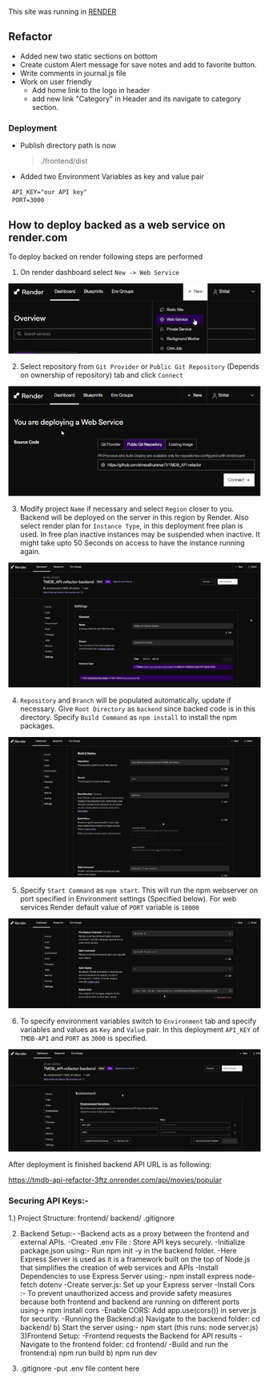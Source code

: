 This site was running in [RENDER](https://tmdb-api-refactor.onrender.com/)

## Refactor

- Added new two static sections on bottom
- Create custom Alert message for save notes and add to favorite button.
- Write comments in journal.js file
- Work on user friendly
  - Add home link to the logo in header
  - add new link "Category" in Header and its navigate to category section.

### Deployment

- Publish directory path is now
  > ./frontend/dist
- Added two Environment Variables as key and value pair

```
 API_KEY="our API key"
 PORT=3000
```

## How to deploy backed as a web service on render.com

To deploy backed on render following steps are performed

1. On render dashboard select `New -> Web Service`

![render-select-web-service](doc/images/render-select-web-service.png)

2. Select repository from `Git Provider` or `Public Git Repository` (Depends on ownership of repository) tab and click `Connect`

![render-select-repository](doc/images/render-select-repository.png)

3. Modify project `Name` if necessary and select `Region` closer to you. Backend will be deployed on the server in this region by Render. Also select render plan for `Instance Type`, in this deployment free plan is used. In free plan inactive instances may be suspended when inactive. It might take upto 50 Seconds on access to have the instance running again.

![render-general-settings](doc/images/render-general-settings.png)

4. `Repository` and `Branch` will be populated automatically, update if necessary. Give `Root Directory` as `backend` since backed code is in this directory. Specify `Build Command` as `npm install` to install the npm packages.

![render-build-and-deploy-settings-1](doc/images/render-build-and-deploy-settings-1.png)

5. Specify `Start Command` as `npm start`. This will run the npm webserver on port specified in Environment settings (Specified below). For web services Render default value of `PORT` variable is `10000`

![render-build-and-deploy-settings-2](doc/images/render-build-and-deploy-settings-2.png)

6. To specify environment variables switch to `Environment` tab and specify variables and values as `Key` and `Value` pair. In this deployment `API_KEY` of `TMDB-API` and `PORT` as `3000` is specified.

![render-environment-variables](doc/images/render-environment-variables.png)

After deployment is finished backend API URL is as following:

https://tmdb-api-refactor-3ftz.onrender.com/api/movies/popular

### Securing API Keys:-
1.) Project Structure:
frontend/
backend/
.gitignore

2) Backend Setup:-
-Backend acts as a proxy between the frontend and external APIs.
-Created .env File : Store API keys securely.
-Initialize package.json using:- Run npm init -y in the backend folder.
-Here Express Server is used as it is a framework built on the top of Node.js that simplifies the creation of web services and APIs
-Install Dependencies to use Express Server using:- npm install express node-fetch dotenv
-Create server.js: Set up your Express server
-Install Cors :- To prevent unauthorized access and provide safety measures because both frontend and backend are running on different ports using-> npm install cors
-Enable CORS: Add app.use(cors()) in server.js for security.
-Running the Backend:a) Navigate to the backend folder: cd backend/
                     b) Start the server using:- npm start (this runs: node server.js)
3)Frontend Setup:
-Frontend requests the Backend for API results
-Navigate to the frontend folder: cd frontend/
-Build and run the frontend:a) npm run build
                            b) npm run dev

4) .gitignore
   -put .env file content  here
                            


